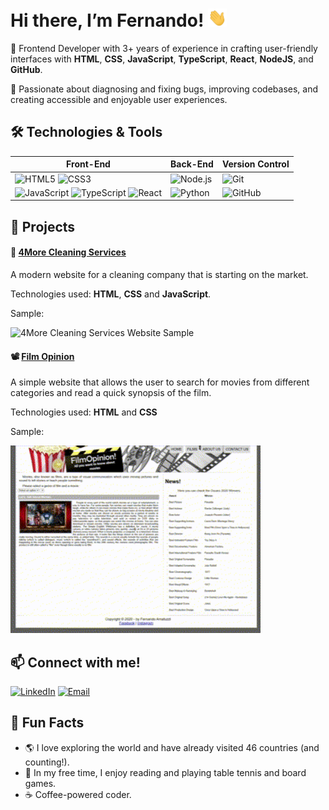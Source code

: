 # Hi there, I’m Fernando! <img src="https://raw.githubusercontent.com/ABSphreak/ABSphreak/master/gifs/Hi.gif" width="30" alt="Hi">

🌟 Frontend Developer with 3+ years of experience in crafting user-friendly interfaces with **HTML**, **CSS**, **JavaScript**, **TypeScript**, **React**, **NodeJS**, and **GitHub**.

🚀 Passionate about diagnosing and fixing bugs, improving codebases, and creating accessible and enjoyable user experiences.


## 🛠️ Technologies & Tools

| Front-End         | Back-End           | Version Control  |
|-------------------|--------------------|------------------|
| ![HTML5](https://img.shields.io/badge/-HTML5-E34F26?logo=html5&logoColor=white)  ![CSS3](https://img.shields.io/badge/-CSS3-1572B6?logo=css3&logoColor=white) | ![Node.js](https://img.shields.io/badge/-Node.js-339933?logo=node.js&logoColor=white) | ![Git](https://img.shields.io/badge/-Git-F05032?logo=git&logoColor=white) |
| ![JavaScript](https://img.shields.io/badge/-JavaScript-F7DF1E?logo=javascript&logoColor=black) ![TypeScript](https://img.shields.io/badge/-TypeScript-007ACC?logo=typescript&logoColor=white) ![React](https://img.shields.io/badge/-React-61DAFB?logo=react&logoColor=black) | ![Python](https://img.shields.io/badge/-Python-3776AB?logo=python&logoColor=white)  | ![GitHub](https://img.shields.io/badge/-GitHub-181717?logo=github&logoColor=white) |


## 🌟 Projects

#### 🫧 [4More Cleaning Services](https://github.com/fernandoamatuzzi/Web-Portfolio/tree/main/4More%20Cleaning%20Services)

A modern website for a cleaning company that is starting on the market.

Technologies used: **HTML**, **CSS** and **JavaScript**.

Sample:

<img src="https://github.com/fernandoamatuzzi/Web-Portfolio/blob/main/4More%20Cleaning%20Services/4More%20Cleaning%20Services%20Sample.gif" width="400" alt="4More Cleaning Services Website Sample">


#### 📽️ [Film Opinion](https://github.com/fernandoamatuzzi/Web-Portfolio/tree/main/film_opinion)

A simple website that allows the user to search for movies from different categories and read a quick synopsis of the film.

Technologies used: **HTML** and **CSS**

Sample:

<img src="https://github.com/fernandoamatuzzi/Web-Portfolio/blob/main/film_opinion/FilmOpinion%20Sample.gif" width="400" alt="FilmOpinion Website Sample">


## 📫 Connect with me!

[![LinkedIn](https://img.shields.io/badge/-LinkedIn-blue?logo=linkedin&logoColor=white)](https://www.linkedin.com/in/your-profile) 
[![Email](https://img.shields.io/badge/Email-D14836?logo=gmail&logoColor=white&style=flat-square)](mailto:feamatuzzi@gmail.com)



## 🎉 Fun Facts

- 🌎 I love exploring the world and have already visited 46 countries (and counting!).
- 🏓 In my free time, I enjoy reading and playing table tennis and board games.
- ☕ Coffee-powered coder.


<!---
fernandoamatuzzi/fernandoamatuzzi is a ✨ special ✨ repository because its `README.md` (this file) appears on your GitHub profile.
You can click the Preview link to take a look at your changes.
--->
